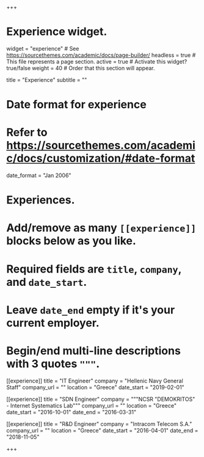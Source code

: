 +++
# Experience widget.
widget = "experience"  # See https://sourcethemes.com/academic/docs/page-builder/
headless = true  # This file represents a page section.
active = true  # Activate this widget? true/false
weight = 40  # Order that this section will appear.

title = "Experience"
subtitle = ""

# Date format for experience
#   Refer to https://sourcethemes.com/academic/docs/customization/#date-format
date_format = "Jan 2006"

# Experiences.
#   Add/remove as many `[[experience]]` blocks below as you like.
#   Required fields are `title`, `company`, and `date_start`.
#   Leave `date_end` empty if it's your current employer.
#   Begin/end multi-line descriptions with 3 quotes `"""`.

[[experience]]
  title = "ΙΤ Engineer"
  company = "Hellenic Navy General Staff"
  company_url = ""
  location = "Greece"
  date_start = "2019-02-01"


[[experience]]
  title = "SDN Engineer"
  company = """NCSR "DEMOKRITOS" - Internet Systematics Lab"""
  company_url = ""
  location = "Greece"
  date_start = "2016-10-01"
  date_end = "2016-03-31"


[[experience]]
  title = "R&D Engineer"
  company = "Intracom Telecom S.A."
  company_url = ""
  location = "Greece"
  date_start = "2016-04-01"
  date_end = "2018-11-05"

+++
